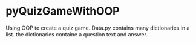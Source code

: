 # pyQuizGameWithOOP

Using OOP to create a quiz game. Data.py contains many dictionaries in a list. the dictionaries containe a question text and answer.
